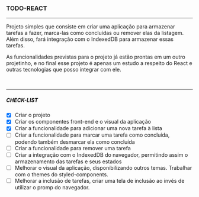 ### TODO-REACT

<hr>
<p>
Projeto simples que consiste em criar uma aplicação para armazenar tarefas a fazer, marca-las como concluídas ou remover elas da listagem. Além disso, fará integração com o IndexedDB para armazenar essas tarefas.
</p>
<p>
As funcionalidades previstas para o projeto já estão prontas em um outro projetinho, e no final esse projeto é apenas um estudo a respeito do React e outras tecnologias que posso integrar com ele.
</p>
<br>
<hr>

##### CHECK-LIST

- [x] Criar o projeto
- [x] Criar os componentes front-end e o visual da aplicação
- [x] Criar a funcionalidade para adicionar uma nova tarefa à lista
- [ ] Criar a funcionalidade para marcar uma tarefa como concluída, podendo também desmarcar ela como concluída
- [ ] Criar a funcionalidade para remover uma tarefa
- [ ] Criar a integração com o IndexedDB do navegador, permitindo assim o armazenamento das tarefas e seus estados
- [ ] Melhorar o visual da aplicação, disponibilizando outros temas. Trabalhar com o themes do styled-components.
- [ ] Melhorar a inclusão de tarefas, criar uma tela de inclusão ao invés de utilizar o promp do navegador.
